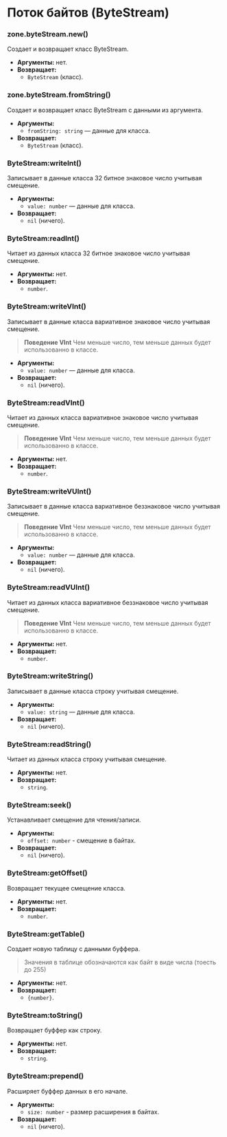 # Поток байтов (ByteStream)

### zone.byteStream.new()

Создает и возвращает класс ByteStream.

-   **Аргументы:** нет.
-   **Возвращает:**
    -   `ByteStream` (класс).

### zone.byteStream.fromString()

Создает и возвращает класс ByteStream с данными из аргумента.

-   **Аргументы:**
    -   `fromString: string` — данные для класса.
-   **Возвращает:**
    -   `ByteStream` (класс).

### ByteStream:writeInt()

Записывает в данные класса 32 битное знаковое число учитывая смещение.

-   **Аргументы:**
    -   `value: number` — данные для класса.
-   **Возвращает:**
    -   `nil` (ничего).

### ByteStream:readInt()

Читает из данных класса 32 битное знаковое число учитывая смещение.

-   **Аргументы:** нет.
-   **Возвращает:**
    -   `number`.

### ByteStream:writeVInt()

Записывает в данные класса вариативное знаковое число учитывая смещение.

> **Поведение VInt**
> Чем меньше число, тем меньше данных будет использованно в классе.

-   **Аргументы:**
    -   `value: number` — данные для класса.
-   **Возвращает:**
    -   `nil` (ничего).

### ByteStream:readVInt()

Читает из данных класса вариативное знаковое число учитывая смещение.

> **Поведение VInt**
> Чем меньше число, тем меньше данных будет использованно в классе.

-   **Аргументы:** нет.
-   **Возвращает:**
    -   `number`.

### ByteStream:writeVUInt()

Записывает в данные класса вариативное беззнаковое число учитывая смещение.

> **Поведение VInt**
> Чем меньше число, тем меньше данных будет использованно в классе.

-   **Аргументы:**
    -   `value: number` — данные для класса.
-   **Возвращает:**
    -   `nil` (ничего).

### ByteStream:readVUInt()

Читает из данных класса вариативное беззнаковое число учитывая смещение.

> **Поведение VInt**
> Чем меньше число, тем меньше данных будет использованно в классе.

-   **Аргументы:** нет.
-   **Возвращает:**
    -   `number`.

### ByteStream:writeString()

Записывает в данные класса строку учитывая смещение.

-   **Аргументы:**
    -   `value: string` — данные для класса.
-   **Возвращает:**
    -   `nil` (ничего).

### ByteStream:readString()

Читает из данных класса строку учитывая смещение.

-   **Аргументы:** нет.
-   **Возвращает:**
    -   `string`.

### ByteStream:seek()

Устанавливает смещение для чтения/записи.

-   **Аргументы:**
    -   `offset: number` - смещение в байтах.
-   **Возвращает:**
    -   `nil` (ничего).

### ByteStream:getOffset()

Возвращает текущее смещение класса.

-   **Аргументы:** нет.
-   **Возвращает:**
    -   `number`.

### ByteStream:getTable()

Создает новую таблицу с данными буффера.

> Значения в таблице обозначаются как байт в виде числа (тоесть до 255)

-   **Аргументы:** нет.
-   **Возвращает:**
    -   `{number}`.

### ByteStream:toString()

Возвращает буффер как строку.

-   **Аргументы:** нет.
-   **Возвращает:**
    -   `string`.

### ByteStream:prepend()

Расширяет буффер данных в его начале.

-   **Аргументы:**
    -   `size: number` - размер расширения в байтах.
-   **Возвращает:**
    -   `nil` (ничего).